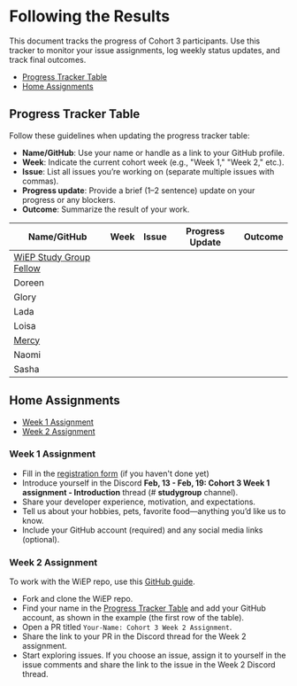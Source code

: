 # Following the Results

This document tracks the progress of Cohort 3 participants. Use this tracker to monitor your issue assignments, log weekly status updates, and track final outcomes.

- [Progress Tracker Table](#progress-tracker-table)
- [Home Assignments](#home-assignments)

## Progress Tracker Table

Follow these guidelines when updating the progress tracker table:

- **Name/GitHub**: Use your name or handle as a link to your GitHub profile.
- **Week**: Indicate the current cohort week (e.g., "Week 1," "Week 2," etc.).
- **Issue**: List all issues you’re working on (separate multiple issues with commas).
- **Progress update**: Provide a brief (1–2 sentence) update on your progress or any blockers.
- **Outcome**: Summarize the result of your work.

| Name/GitHub                                          | Week | Issue | Progress Update | Outcome |
|------------------------------------------------------|------|-------|-----------------|---------|
| [WiEP Study Group Fellow](https://github.com/example)|      |       |                 |         |
|  Doreen  |         |         |         |         |
|  Glory   |         |         |         |         |
|  Lada    |         |         |         |         |
|  Loisa   |         |         |         |         |
|  [Mercy](https://github.com/bomanaps)   |         |         |         |         |
|  Naomi   |         |         |         |         |
|  Sasha   |         |         |         |         |

## Home Assignments

- [Week 1 Assignment](#week-1-assignment)
- [Week 2 Assignment](#week-2-assignment)

### Week 1 Assignment

- Fill in the [registration form](https://docs.google.com/forms/d/e/1FAIpQLSelX_L-Y-xN_G8t7sTatwPrIeKAbNlnLwANHB5cSTnHuoivuA/viewform) (if you haven't done yet)
- Introduce yourself in the Discord **Feb, 13 - Feb, 19: Cohort 3 Week 1 assignment - Introduction** thread (# **studygroup** channel).
- Share your developer experience, motivation, and expectations.
- Tell us about your hobbies, pets, favorite food—anything you’d like us to know.
- Include your GitHub account (required) and any social media links (optional).

### Week 2 Assignment

To work with the WiEP repo, use this [GitHub guide](./3-github-guide.md#contributing-to-the-wiep-repository).

- Fork and clone the WiEP repo.
- Find your name in the [Progress Tracker Table](#progress-tracker-table) and add your GitHub account, as shown in the example (the first row of the table).
- Open a PR titled `Your-Name: Cohort 3 Week 2 Assignment`.
- Share the link to your PR in the Discord thread for the Week 2 assignment.
- Start exploring issues. If you choose an issue, assign it to yourself in the issue comments and share the link to the issue in the Week 2 Discord thread.
